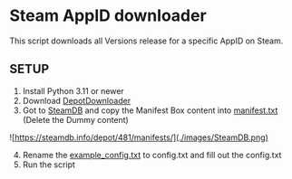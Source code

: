 # Steam AppID downloader

This script downloads all Versions release for a specific AppID on Steam.

## SETUP

1. Install Python 3.11 or newer
2. Download [DepotDownloader](https://github.com/SteamRE/DepotDownloader/releases/latest)
3. Got to [SteamDB](https://steamdb.info/depot/481/manifests/) and copy the Manifest Box content into [manifest.txt](./src/manifests.txt) (Delete the Dummy content)

![https://steamdb.info/depot/481/manifests/](./images/SteamDB.png)

4. Rename the [example_config.txt](./src/example_config.txt) to config.txt and fill out the config.txt
5. Run the script
